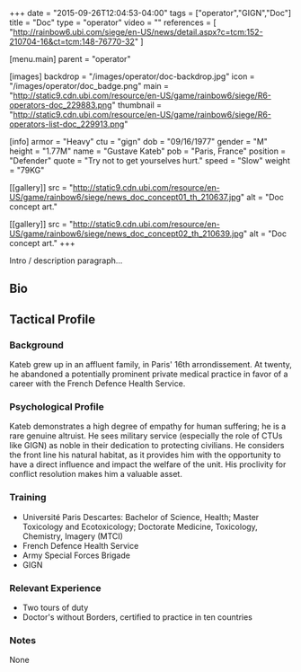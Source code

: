 +++
date = "2015-09-26T12:04:53-04:00"
tags = ["operator","GIGN","Doc"]
title = "Doc"
type = "operator"
video = ""
references = [
  "http://rainbow6.ubi.com/siege/en-US/news/detail.aspx?c=tcm:152-210704-16&ct=tcm:148-76770-32"
]

[menu.main]
  parent = "operator"

[images]
  backdrop = "/images/operator/doc-backdrop.jpg"
  icon = "/images/operator/doc_badge.png"
  main = "http://static9.cdn.ubi.com/resource/en-US/game/rainbow6/siege/R6-operators-doc_229883.png"
  thumbnail = "http://static9.cdn.ubi.com/resource/en-US/game/rainbow6/siege/R6-operators-list-doc_229913.png"

[info]
  armor = "Heavy"
  ctu = "gign"
  dob = "09/16/1977"
  gender = "M"
  height = "1.77M"
  name = "Gustave Kateb"
  pob = "Paris, France"
  position = "Defender"
  quote = "Try not to get yourselves hurt."
  speed = "Slow"
  weight = "79KG"

[[gallery]]
  src = "http://static9.cdn.ubi.com/resource/en-US/game/rainbow6/siege/news_doc_concept01_th_210637.jpg"
  alt = "Doc concept art."

[[gallery]]
  src = "http://static9.cdn.ubi.com/resource/en-US/game/rainbow6/siege/news_doc_concept02_th_210639.jpg"
  alt = "Doc concept art."
+++

Intro / description paragraph...<!--more-->

## Bio

## Tactical Profile

### Background

Kateb grew up in an affluent family, in Paris' 16th arrondissement. At twenty, he abandoned a potentially prominent private medical practice in favor of a career with the French Defence Health Service.

### Psychological Profile

Kateb demonstrates a high degree of empathy for human suffering; he is a rare genuine altruist. He sees military service (especially the role of CTUs like GIGN) as noble in their dedication to protecting civilians. He considers the front line his natural habitat, as it provides him with the opportunity to have a direct influence and impact the welfare of the unit. His proclivity for conflict resolution makes him a valuable asset.

### Training

* Université Paris Descartes: Bachelor of Science, Health; Master Toxicology and Ecotoxicology; Doctorate Medicine, Toxicology, Chemistry, Imagery (MTCI)
* French Defence Health Service
* Army Special Forces Brigade
* GIGN

### Relevant Experience

* Two tours of duty
* Doctor's without Borders, certified to practice in ten countries

### Notes

None
